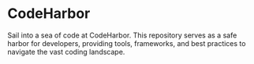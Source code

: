 # CodeHarbor
Sail into a sea of code at CodeHarbor. This repository serves as a safe harbor for developers, providing tools, frameworks, and best practices to navigate the vast coding landscape.
